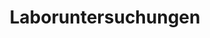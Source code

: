---
title: 'Laboruntersuchungen'
description: 'Vorsorge für Ihr Wohl'
pubDate: 'Jul 06 2000'
heroImage: '/Labor.JPG'
---